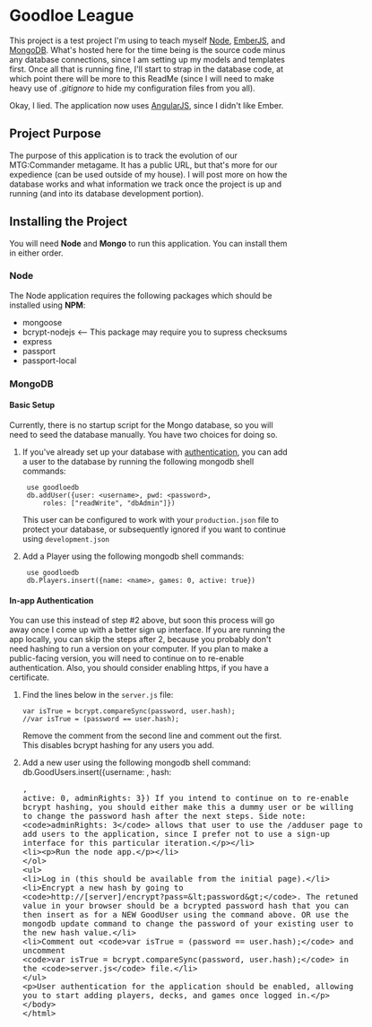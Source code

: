 Goodloe League
==============

This project is a test project I'm using to teach myself [Node][1], [EmberJS][2], and [MongoDB][3]. What's hosted here for the time being is the source code minus any database connections, since I am setting up my models and templates first. Once all that is running fine, I'll start to strap in the database code, at which point there will be more to this ReadMe (since I will need to make heavy use of _.gitignore_ to hide my configuration files from you all).

Okay, I lied. The application now uses [AngularJS][4], since I didn't like Ember.

## Project Purpose

The purpose of this application is to track the evolution of our MTG:Commander metagame. It has a public URL, but that's more for our expedience (can be used outside of my house). I will post more on how the database works and what information we track once the project is up and running (and into its database development portion).

## Installing the Project

You will need **Node** and **Mongo** to run this application. You can install them in either order.

### Node

The Node application requires the following packages which should be installed using **NPM**:
+ mongoose
+ bcrypt-nodejs <-- This package may require you to supress checksums
+ express
+ passport
+ passport-local

### MongoDB

#### Basic Setup
Currently, there is no startup script for the Mongo database, so you will need to seed the database manually. You have two choices for doing so.

1. If you've already set up your database with [authentication][5], you can add a user to the database by running the following mongodb shell commands:

        use goodloedb
        db.addUser({user: <username>, pwd: <password>,
            roles: ["readWrite", "dbAdmin"]})
    
    This user can be configured to work with your `production.json` file to protect your database, or subsequently ignored if you want to continue using `development.json`

2. Add a Player using the following mongodb shell commands:

        use goodloedb
        db.Players.insert({name: <name>, games: 0, active: true})

#### In-app Authentication

You can use this instead of step #2 above, but soon this process will go away once I come up with a better sign up interface. If you are running the app locally, you can skip the steps after 2, because you probably don't need hashing to run a version on your computer. If you plan to make a public-facing version, you will need to continue on to re-enable authentication. Also, you should consider enabling https, if you have a certificate.

1.  Find the lines below in the `server.js` file:
        
        var isTrue = bcrypt.compareSync(password, user.hash);
        //var isTrue = (password == user.hash);
    Remove the comment from the second line and comment out the first. This disables  bcrypt hashing for any users you add.
2. Add a new user using the following mongodb shell command:
        db.GoodUsers.insert({username: <name>, hash: <plaintext password>, active: 0, adminRights: 3})
    If you intend to continue on to re-enable bcrypt hashing, you should either make this a dummy user or be willing to change the password hash after the next steps. Side note: `adminRights: 3` allows that user to use the /adduser page to add users to the application, since I prefer not to use a sign-up interface for this particular iteration.
3. Run the node app.
+ Log in (this should be available from the initial page).
+ Encrypt a new hash by going to `http://[server]/encrypt?pass=<password>`. The retuned value in your browser should be a bcrypted password hash that you can then insert as for a NEW GoodUser using the command above. OR use the mongodb update command to change the password of your existing user to the new hash value.
+ Comment out `var isTrue = (password == user.hash);` and uncomment `var isTrue = bcrypt.compareSync(password, user.hash);` in the `server.js` file.

User authentication for the application should be enabled, allowing you to start adding players, decks, and games once logged in.

[1]: http://nodejs.org/
[2]: http://emberjs.com/
[3]: http://mongodb.org/
[4]: http://angularjs.org/
[5]: http://docs.mongodb.org/manual/tutorial/enable-authentication/
